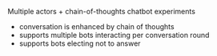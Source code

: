 Multiple actors + chain-of-thoughts chatbot experiments

- conversation is enhanced by chain of thoughts
- supports multiple bots interacting per conversation round
- supports bots electing not to answer